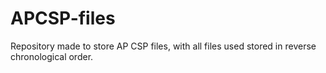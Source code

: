 # APCSP-files
Repository made to store AP CSP files, with all files used stored in reverse chronological order.